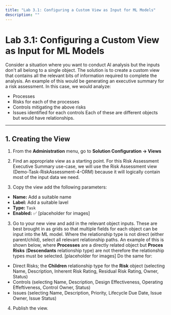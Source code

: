 ```yaml
---
title: "Lab 3.1: Configuring a Custom View as Input for ML Models"
description: ""
---
```


# Lab 3.1: Configuring a Custom View as Input for ML Models

Consider a situation where you want to conduct AI analysis but the inputs don't all belong to a single object. The solution is to create a custom view that contains all the relevant bits of information required to complete the analysis. An example of this would be generating an executive summary for a risk assessment. In this case, we would analyze:
- Processes 
- Risks for each of the processes 
- Controls mitigating the above risks
- Issues identified for each controls
Each of these are different objects but would have relationships. 

---

## 1. Creating the View

1. From the **Administration** menu, go to **Solution Configuration → Views** 

2. Find an appropriate view as a starting point. For this Risk Assessment Executive Summary use-case, we will use the Risk Assessment view (Demo-Task-RiskAssessment-4-ORM) because it will logically contain most of the input data we need. 

3. Copy the view add the following parameters:
  - **Name:** Add a suitable name
  - **Label:** Add a suitable lavel
  - **Type:** `Task` 
  - **Enabled:** ✅ 
[placeholder for images]

3. Go to your new view and add in the relevant object inputs. These are best brought in as grids so that multiple fields for each object can be input into the ML model. Where the relationship type is not direct (either parent/child), select all relevant relationship paths. An example of this is shown below, where **Processes** are a directly related object but **Proces Risks** (**Descendants** relationship type) are not therefore the relationship types must be selected. 
[placeholder for images]
Do the same for:
- Direct Risks; the **Children** relationship type for the **Risk** object (selecting Name, Description, Inherent Risk Rating, Residual Risk Rating, Owner, Status)
- Controls (selecting Name, Description, Design Effectiveness, Operating Effeftiveness, Control Owner, Status)
- Issues (selecting Name, Description, Priority, Lifecycle Due Date, Issue Owner, Issue Status)

4. Publish the view.
